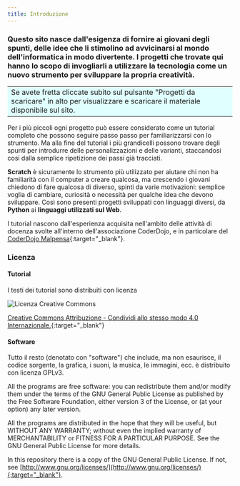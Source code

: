 ```yaml
---
title: Introduzione
---
```


### Questo sito nasce dall'esigenza di fornire ai giovani degli **spunti**, delle **idee** che li stimolino ad avvicinarsi al mondo dell'informatica in modo **divertente**. I progetti che trovate qui hanno lo scopo di invogliarli a utilizzare la tecnologia come un nuovo strumento per sviluppare la propria **creatività**.

<table><tr><td bgcolor="lightcyan">Se avete fretta cliccate subito sul pulsante "Progetti da scaricare" in alto per visualizzare e scaricare il materiale disponibile sul sito.</td></tr></table>

Per i più piccoli ogni progetto può essere considerato come un tutorial completo che possono seguire passo passo per familiarizzarsi con lo strumento. Ma alla fine del tutorial i più grandicelli possono trovare degli spunti per introdurre delle personalizzazioni e delle varianti, staccandosi così dalla semplice ripetizione dei passi già tracciati.

**Scratch** è sicuramente lo strumento più utilizzato per aiutare chi non ha familiarità con il computer a creare qualcosa, ma crescendo i giovani chiedono di fare qualcosa di diverso, spinti da varie motivazioni: semplice voglia di cambiare, curiosità o necessità per qualche idea che devono sviluppare. Così sono presenti progetti sviluppati con linguaggi diversi, da **Python** ai **linguaggi utilizzati sul Web**.

I tutorial nascono dall'esperienza acquisita nell'ambito delle attività di docenza svolte all'interno dell'associazione CoderDojo, e in particolare del [CoderDojo Malpensa](https://coderdojomxp.wordpress.com/){:target="_blank"}.


### Licenza

#### Tutorial

I testi dei tutorial sono distribuiti con licenza

![Licenza Creative Commons](https://i.creativecommons.org/l/by-sa/4.0/88x31.png)

[Creative Commons Attribuzione - Condividi allo stesso modo 4.0 Internazionale.](http://creativecommons.org/licenses/by-sa/4.0/deed.it){:target="_blank"}

#### Software

Tutto il resto (denotato con "software") che include, ma non esaurisce, il codice sorgente, la grafica, i suoni, la musica, le immagini, ecc. è distribuito con licenza GPLv3.

All the programs are free software: you can redistribute them and/or modify them under the terms of the GNU General Public License as published by the Free Software Foundation, either version 3 of the License, or (at your option) any later version.

All the programs are distributed in the hope that they will be useful, but WITHOUT ANY WARRANTY; without even the implied warranty of MERCHANTABILITY or FITNESS FOR A PARTICULAR PURPOSE.  See the GNU General Public License for more details.

In this repository there is a copy of the GNU General Public License. If not, see [http://www.gnu.org/licenses/](http://www.gnu.org/licenses/){:target="_blank"}.
